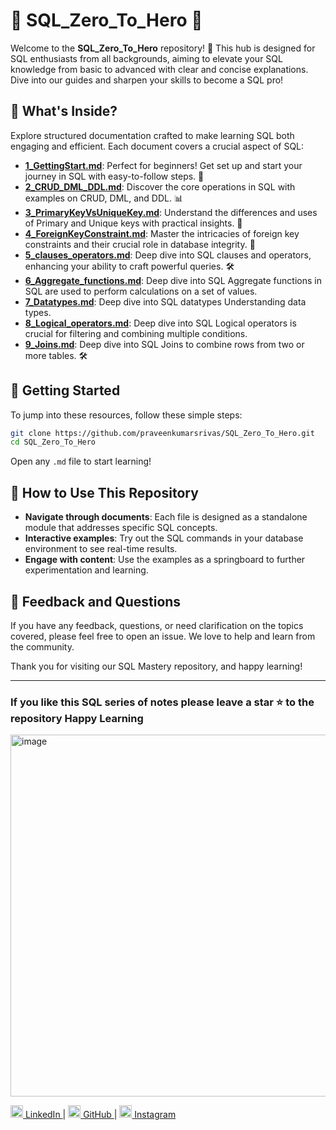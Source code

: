
# 🌟 SQL_Zero_To_Hero 🌟

Welcome to the **SQL_Zero_To_Hero** repository! 🚀 This hub is designed for SQL enthusiasts from all backgrounds, aiming to elevate your SQL knowledge from basic to advanced with clear and concise explanations. Dive into our guides and sharpen your skills to become a SQL pro!

## 📂 What's Inside?

Explore structured documentation crafted to make learning SQL both engaging and efficient. Each document covers a crucial aspect of SQL:

- **[1_GettingStart.md](./1_GettingStart.md)**: Perfect for beginners! Get set up and start your journey in SQL with easy-to-follow steps. 🌱
- **[2_CRUD_DML_DDL.md](./2_CRUD_DML_DDL.md)**: Discover the core operations in SQL with examples on CRUD, DML, and DDL. 📊
- **[3_PrimaryKeyVsUniqueKey.md](./3_PrimaryKeyVsUniqueKey.md)**: Understand the differences and uses of Primary and Unique keys with practical insights. 🔑
- **[4_ForeignKeyConstraint.md](./4_ForeignKeyConstraint.md)**: Master the intricacies of foreign key constraints and their crucial role in database integrity. 🔗
- **[5_clauses_operators.md](./5_clauses_operators.md)**: Deep dive into SQL clauses and operators, enhancing your ability to craft powerful queries. 🛠️
- **[6_Aggregate_functions.md](./6_Aggregate_functions.md)**: Deep dive into SQL Aggregate functions in SQL are used to perform calculations on a set of values.
- **[7_Datatypes.md](./7_Datatypes.md)**: Deep dive into SQL datatypes Understanding data types.
- **[8_Logical_operators.md](./8_Logical_operators.md)**: Deep dive into SQL Logical operators is crucial for filtering and combining multiple conditions.
- **[9_Joins.md](./9_Joins.md)**: Deep dive into SQL Joins to combine rows from two or more tables. 🛠️

## 🚀 Getting Started

To jump into these resources, follow these simple steps:

```bash
git clone https://github.com/praveenkumarsrivas/SQL_Zero_To_Hero.git
cd SQL_Zero_To_Hero
```

Open any `.md` file to start learning!

## 🎯 How to Use This Repository

- **Navigate through documents**: Each file is designed as a standalone module that addresses specific SQL concepts.
- **Interactive examples**: Try out the SQL commands in your database environment to see real-time results.
- **Engage with content**: Use the examples as a springboard to further experimentation and learning.

## 💬 Feedback and Questions

If you have any feedback, questions, or need clarification on the topics covered, please feel free to open an issue. We love to help and learn from the community.

Thank you for visiting our SQL Mastery repository, and happy learning!

---

### If you like this SQL series of notes please leave a star ⭐ to the repository Happy Learning 

<img width="579" alt="image" src="https://github.com/user-attachments/assets/dd0ba111-f39c-4f4b-ae38-5ac30af30db9">

<p align="left">
    <a href="https://www.linkedin.com/in/praveennitk/">
        <img src="https://cdn-icons-png.flaticon.com/512/174/174857.png" width="20" alt="LinkedIn"> LinkedIn
    </a> |
    <a href="https://github.com/praveenkumarsrivas">
        <img src="https://cdn-icons-png.flaticon.com/512/25/25231.png" width="20" alt="GitHub"> GitHub
    </a> |
    <a href="https://www.instagram.com/me_prvn/">
        <img src="https://cdn-icons-png.flaticon.com/512/174/174855.png" width="20" alt="Instagram"> Instagram
    </a>
</p>
